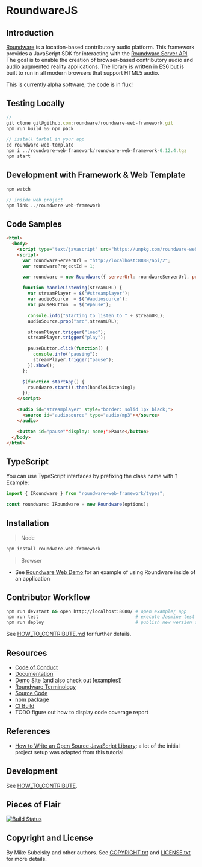 # RoundwareJS

## Introduction

[Roundware](http://roundware.org/) is a location-based contributory audio platform. This framework provides a JavaScript SDK for interacting with the [Roundware Server API](https://github.com/roundware/roundware-server). The goal is to enable the creation of browser-based contributory audio and audio augmented reality applications. The library is written in ES6 but is built to run in all modern browsers that support HTML5 audio.

<aside class="warning">
This is currently alpha software; the code is in flux!
</aside>

## Testing Locally

```js
//
git clone git@github.com:roundware/roundware-web-framework.git
npm run build && npm pack

// isstall tarbal in your app
cd roundware-web-template
npm i ../roundware-web-framework/roundware-web-framework-0.12.4.tgz
npm start

```

## Development with Framework & Web Template

```ts
npm watch

// inside web project
npm link ../roundware-web-framework

```

## Code Samples

```html
<html>
  <body>
    <script type="text/javascript" src="https://unpkg.com/roundware-web-framework@0.9.0-alpha/dist/roundware.umd.min.js"></script>
    <script>
      var roundwareServerUrl = "http://localhost:8888/api/2";
      var roundwareProjectId = 1;

      var roundware = new Roundware({ serverUrl: roundwareServerUrl, projectId: roundwareProjectId });

      function handleListening(streamURL) {
        var streamPlayer = $("#streamplayer");
        var audioSource  = $("#audiosource");
        var pauseButton  = $("#pause");

        console.info("Starting to listen to " + streamURL);
        audioSource.prop("src",streamURL);

        streamPlayer.trigger("load");
        streamPlayer.trigger("play");

        pauseButton.click(function() {
          console.info("pausing");
          streamPlayer.trigger("pause");
        }).show();
      };

      $(function startApp() {
        roundware.start().then(handleListening);
      });
    </script>

    <audio id="streamplayer" style="border: solid 1px black;">
      <source id="audiosource" type="audio/mp3"></source>
    </audio>

    <button id="pause""display: none;">Pause</button>
  </body>
</html>
```

## TypeScript

You can use TypeScript interfaces by prefixing the class name with `I`
Example:

```ts
import { IRoundware } from "roundware-web-framework/types";

const roundware: IRoundware = new Roundware(options);
```

## Installation

> Node

```bash
npm install roundware-web-framework
```

> Browser

- See [Roundware Web Demo](https://github.com/subelsky/roundware_web_demo) for an example of using Roundware inside of an application

## Contributor Workflow

```bash
npm run devstart && open http://localhost:8080/ # open example/ app
npm run test                                    # execute Jasmine test suite
npm run deploy                                  # publish new version of package
```

See [HOW_TO_CONTRIBUTE.md](HOW_TO_CONTRIBUTE.md) for further details.

## Resources

- [Code of Conduct](https://github.com/roundware/roundware-web-framework/blob/master/CODE_OF_CONDIUCT.md)
- [Documentation](https://roundware.github.io/roundware-web-framework/)
- [Demo Site](https://github.com/subelsky/roundware_web_demo/) (and also check out [examples])
- [Roundware Terminology](http://roundware.org/docs/terminology/index.html)
- [Source Code](https://github.com/roundware/roundware-web-framework/)
- [npm package](https://www.npmjs.com/package/roundware-web-framework)
- [CI Build](https://travis-ci.org/roundware/roundware-web-framework)
- TODO figure out how to display code coverage report

## References

- [How to Write an Open Source JavaScript Library](https://github.com/sarbbottam/write-an-open-source-js-lib#creating-the-library-and-adding-dependencies): a lot of the initial project setup was adapted from this tutorial.

## Development

See [HOW_TO_CONTRIBUTE](HOW_TO_CONTIRBUTE.md).

## Pieces of Flair

[![Build Status](https://travis-ci.org/roundware/roundware-web-framework.svg?branch=master)](https://travis-ci.org/roundware/roundware-web-framework)

## Copyright and License

By Mike Subelsky and other authors. See [COPYRIGHT.txt](COPYRIGHT.txt) and [LICENSE.txt](LICENSE.txt) for more details.

